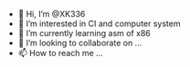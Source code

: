 - 👋 Hi, I’m @XK336
- 👀 I’m interested in CI and computer system
- 🌱 I’m currently learning asm of x86
- 💞️ I’m looking to collaborate on ...
- 📫 How to reach me ...

<!---
XK336/XK336 is a ✨ special ✨ repository because its `README.md` (this file) appears on your GitHub profile.
You can click the Preview link to take a look at your changes.
--->
